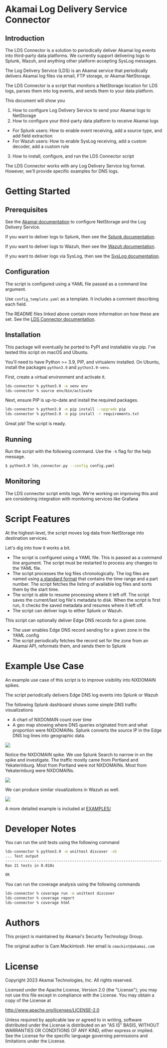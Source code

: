 Akamai Log Delivery Service Connector 
=====================================

Introduction
------------

The LDS Connector is a solution to periodically deliver Akamai log events into third-party data platforms. 
We currently support delivering logs to Splunk, Wazuh, and anything other platform accepting SysLog messages.

The Log Delivery Service (LDS) is an Akamai service that periodically delivers Akamai log files via email, FTP storage, 
or Akamai NetStorage. 

The LDS Connector is a script that monitors a NetStorage location for LDS logs, parses them into log events, and sends
them to your data platform.

This document will show you
1. How to configure Log Delivery Service to send your Akamai logs to NetStorage
2. How to configure your third-party data platform to receive Akamai logs
  - For Splunk users: How to enable event receiving, add a source type, and add field extraction
  - For Wazuh users: How to enable SysLog receiving, add a custom decoder, add a custom rule
3. How to install, configure, and run the LDS Connector script

The LDS Connector works with any Log Delivery Service log format. However, we'll provide specific examples for DNS 
logs.


Getting Started
===============

Prerequisites
-------------

See the [Akamai documentation](docs/akamai/README.md) to configure NetStorage and the Log Delivery Service. 

If you want to deliver logs to Splunk, then see the [Splunk documentation](docs/splunk/README.md).

If you want to deliver logs to Wazuh, then see the [Wazuh documentation](docs/wazuh/README.md).

If you want to deliver logs via SysLog, then see the [SysLog documentation](docs/syslog/README.md).


Configuration
-------------

The script is configured using a YAML file passed as a command line argument. 

Use `config_template.yaml` as a template. It includes a comment describing each field.

The README files linked above contain more information on how these are set.
See the [LDS Connector documentation](docs/lds_connector/README.md).


Installation
------------

This package will eventually be ported to PyPI and installable via pip. I've tested this script on macOS and 
Ubuntu.

You'll need to have Python >= 3.9, PIP, and virtualenv installed. On Ubuntu, install the packages `python3.9` 
and `python3.9-venv`. 

First, create a virtual environment and activate it. 
```sh
lds-connector % python3.9 -m venv env
lds-connector % source env/bin/activate
```

Next, ensure PIP is up-to-date and install the required packages. 
```sh
lds-connector % python3.9 -m pip install --upgrade pip
lds-connector % python3.9 -m pip install -r requirements.txt
```

Great job! The script is ready.


Running
-------

Run the script with the following command. Use the `-h` flag for the help message. 

``` sh
$ python3.9 lds_connector.py --config config.yaml
```


Monitoring
----------

The LDS connector script emits logs. We're working on improving this and are considering integration with monitoring 
services like Grafana


Script Features
===============

At the highest-level, the script moves log data from NetStorage into destination services.

Let's dig into how it works a bit.
- The script is configured using a YAML file. This is passed as a command line argument. The script must be restarted
  to process any changes to the YAML file.
- The script processes the log files chronologically. The log files are named using 
  [a standard format](https://techdocs.akamai.com/log-delivery/docs/file-names) that contains the time range and a part
  number. The script fetches the listing of available log files and sorts them by the start time. 
- The script is able to resume processing where it left off. The script saves the current/last log file's metadata to 
  disk. When the script is first run, it checks the saved metadata and resumes where it left off.
- The script can deliver logs to either Splunk or Wazuh. 

This script can optionally deliver Edge DNS records for a given zone.
- The user enables Edge DNS record sending for a given zone in the YAML config
- The script periodically fetches the record set for the zone from an Akamai API, reformats them, and sends them to
  Splunk


Example Use Case
=================

An example use case of this script is to improve visibility into NXDOMAIN spikes. 

The script periodically delivers Edge DNS log events into Splunk or Wazuh

The following Splunk dashboard shows some simple DNS traffic visualizations
- A chart of NXDOMAIN count over time
- A geo map showing where DNS queries originated from and what proportion were NXDOMAINs. Splunk converts the source IP 
  in the Edge DNS log lines into geographic data.

![](EXAMPLES/splunk_example1.jpg)

Notice the NXDOMAIN spike. We use Splunk Search to narrow in on the spike and investigate. The traffic mostly came from 
Portland and Yekaterinburg. Most from Portland were not NXDOMAINs. Most from Yekaterinburg were NXDOMAINs.

![](EXAMPLES/splunk_example2.jpg)

We can produce similar visualizations in Wazuh as well.

![](EXAMPLES/wazuh_example.jpg)

A more detailed example is included at [EXAMPLES/](./EXAMPLES/dns_logs/README.md)


Developer Notes
===============

You can run the unit tests using the following command
```sh
lds-connector % python3.9 -m unittest discover -vb
... Test output
----------------------------------------------------------------------
Ran 21 tests in 0.018s

OK
```


You can run the coverage analysis using the following commands
```sh
lds-connector % coverage run -m unittest discover
lds-connector % coverage report
lds-connector % coverage html
```

Authors
=======

This project is maintained by Akamai's Security Technology Group.

The original author is Cam Mackintosh. Her email is `cmackint@akamai.com`


License
=======

Copyright 2023 Akamai Technologies, Inc. All rights reserved.

Licensed under the Apache License, Version 2.0 (the "License"); you may not use this file except in compliance with the
License. You may obtain a copy of the License at

http://www.apache.org/licenses/LICENSE-2.0

Unless required by applicable law or agreed to in writing, software distributed under the License is distributed on an 
"AS IS" BASIS, WITHOUT WARRANTIES OR CONDITIONS OF ANY KIND, either express or implied. See the License for the 
specific language governing permissions and limitations under the License.

